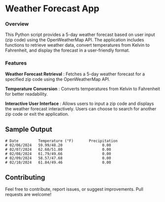 # Weather Forecast App
### Overview
This Python script provides a 5-day weather forecast based on user input (zip code) using the OpenWeatherMap API. The application includes functions to retrieve weather data, convert temperatures from Kelvin to Fahrenheit, and display the forecast in a user-friendly format.

### Features
**Weather Forecast Retrieval** : Fetches a 5-day weather forecast for a specified zip code using the OpenWeatherMap API.

**Temperature Conversion** : Converts temperatures from Kelvin to Fahrenheit for better readability.

**Interactive User Interface** : Allows users to input a zip code and displays the weather forecast interactively. Users can choose to search for another zip code or exit the application.

## Sample Output

~~~
# Date         Temperature (°F)       Precipitation
# 02/06/2024   59.99/48.20                  0.00
# 02/07/2024   62.60/51.80                  0.00
# 02/08/2024   61.79/49.66                  0.00
# 02/09/2024   58.57/47.68                  0.00
# 02/10/2024   61.84/49.46                  0.00
~~~

## Contributing
Feel free to contribute, report issues, or suggest improvements. Pull requests are welcome!
